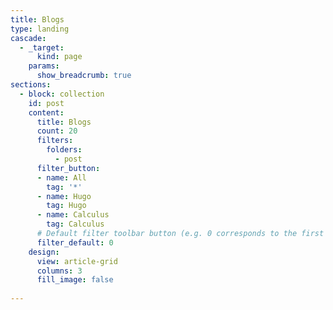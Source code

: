 ```yaml
---
title: Blogs
type: landing
cascade:
  - _target:
      kind: page
    params:
      show_breadcrumb: true
sections:
  - block: collection
    id: post
    content:
      title: Blogs
      count: 20
      filters:
        folders:
          - post
      filter_button:
      - name: All
        tag: '*'
      - name: Hugo
        tag: Hugo
      - name: Calculus
        tag: Calculus
      # Default filter toolbar button (e.g. 0 corresponds to the first `filter_button` instance above)
      filter_default: 0
    design:
      view: article-grid
      columns: 3
      fill_image: false
  
---
```


